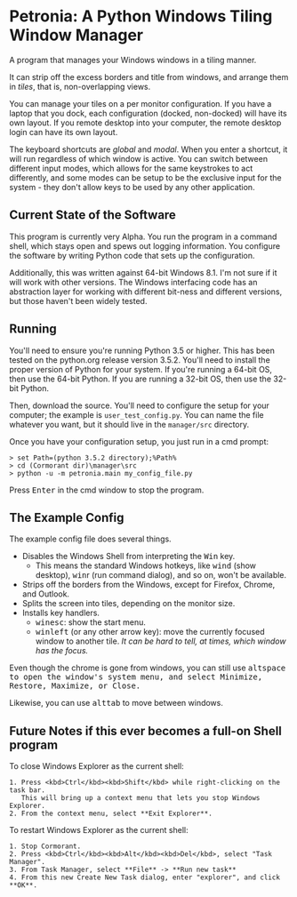 # Petronia: A Python Windows Tiling Window Manager

A program that manages your Windows windows in a tiling manner.

It can strip off the excess borders and title from windows, and arrange them
in *tiles*, that is, non-overlapping views.

You can manage your tiles on a per monitor configuration.  If you have a
laptop that you dock, each configuration (docked, non-docked) will have its
own layout.  If you remote desktop into your computer, the remote desktop
login can have its own layout.

The keyboard shortcuts are *global* and *modal*.  When you enter a shortcut,
it will run regardless of which window is active.  You can switch between
different input modes, which allows for the same keystrokes to act
differently, and some modes can be setup to be the exclusive input for the
system - they don't allow keys to be used by any other application.


## Current State of the Software

This program is currently very Alpha.  You run the program in a command shell,
which stays open and spews out logging information.  You configure the
software by writing Python code that sets up the configuration.

Additionally, this was written against 64-bit Windows 8.1.  I'm not sure if
it will work with other versions.  The Windows interfacing code has an
abstraction layer for working with different bit-ness and different versions,
but those haven't been widely tested.


## Running

You'll need to ensure you're running Python 3.5 or higher.  This has been
tested on the python.org release version 3.5.2.  You'll need to install the
proper version of Python for your system.  If you're running a 64-bit OS,
then use the 64-bit Python.  If you are running a 32-bit OS, then use the
32-bit Python.

Then, download the source.  You'll need to configure the setup for your
computer; the example is `user_test_config.py`.  You can name the file
whatever you want, but it should live in the `manager/src` directory.

Once you have your configuration setup, you just run in a cmd prompt:

```
> set Path=(python 3.5.2 directory);%Path%
> cd (Cormorant dir)\manager\src
> python -u -m petronia.main my_config_file.py
```

Press <kbd>Enter</kbd> in the cmd window to stop the program.

## The Example Config

The example config file does several things.

* Disables the Windows Shell from interpreting the <kbd>Win</kbd> key.
    * This means the standard Windows hotkeys, like <kbd>win</kbd><kbd>d</kbd>
        (show desktop), <kbd>win</kbd><kdb>r</kbd> (run command dialog), and
        so on, won't be available.
* Strips off the borders from the Windows, except for Firefox, Chrome, and
  Outlook.
* Splits the screen into tiles, depending on the monitor size.
* Installs key handlers.
    * <kbd>win</kbd><kbd>esc</kbd>: show the start menu.
    * <kbd>win</kbd><kbd>left</kbd> (or any other arrow key): move the
        currently focused window to another tile.  *It can be hard to
        tell, at times, which window has the focus.*

Even though the chrome is gone from windows, you can still use
<kbd>alt</kbd><kbd>space<kbd></kbd> to open the window's system menu, and
select Minimize, Restore, Maximize, or Close.

Likewise, you can use <kbd>alt</kbd><kbd>tab</kbd> to move between windows.


## Future Notes if this ever becomes a full-on Shell program

To close Windows Explorer as the current shell:

    1. Press <kbd>Ctrl</kbd><kbd>Shift</kbd> while right-clicking on the task bar.
       This will bring up a context menu that lets you stop Windows Explorer.
    2. From the context menu, select **Exit Explorer**.

To restart Windows Explorer as the current shell:

    1. Stop Cormorant.
    2. Press <kbd>Ctrl</kbd><kbd>Alt</kbd><kbd>Del</kbd>, select "Task Manager".
    3. From Task Manager, select **File** -> **Run new task**
    4. From this new Create New Task dialog, enter "explorer", and click **OK**. 
